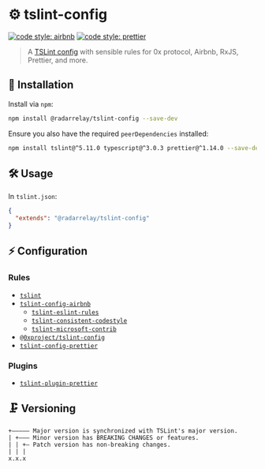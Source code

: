 # ⚙️ tslint-config

[![code style: airbnb](https://img.shields.io/badge/code%20style-airbnb-blue.svg?style=flat)](https://github.com/airbnb/javascript)
[![code style: prettier](https://img.shields.io/badge/code_style-prettier-ff69b4.svg?style=flat)](https://github.com/prettier/prettier)

> A [TSLint config](https://palantir.github.io/tslint/usage/configuration/) with sensible rules for 0x protocol, Airbnb, RxJS, Prettier, and more.

## 🔗 Installation

Install via `npm`:

```sh
npm install @radarrelay/tslint-config --save-dev
```

Ensure you also have the required `peerDependencies` installed:

```sh
npm install tslint@^5.11.0 typescript@^3.0.3 prettier@^1.14.0 --save-dev
```

## 🛠️ Usage

In `tslint.json`:

```json
{
  "extends": "@radarrelay/tslint-config"
}
```

## ⚡ Configuration

### Rules

- [`tslint`](https://palantir.github.io/tslint/rules/)
- [`tslint-config-airbnb`](https://github.com/progre/tslint-config-airbnb)
  - [`tslint-eslint-rules`](https://github.com/buzinas/tslint-eslint-rules)
  - [`tslint-consistent-codestyle`](https://github.com/ajafff/tslint-consistent-codestyle)
  - [`tslint-microsoft-contrib`](https://github.com/Microsoft/tslint-microsoft-contrib)
- [`@0xproject/tslint-config`](https://github.com/0xProject/0x-monorepo/tree/development/packages/tslint-config)
- [`tslint-config-prettier`](https://github.com/alexjoverm/tslint-config-prettier)

### Plugins

- [`tslint-plugin-prettier`](https://github.com/ikatyang/tslint-plugin-prettier)

## 🗜️ Versioning

```
+————— Major version is synchronized with TSLint's major version.
| +——— Minor version has BREAKING CHANGES or features.
| | +— Patch version has non-breaking changes.
| | |
x.x.x
```
